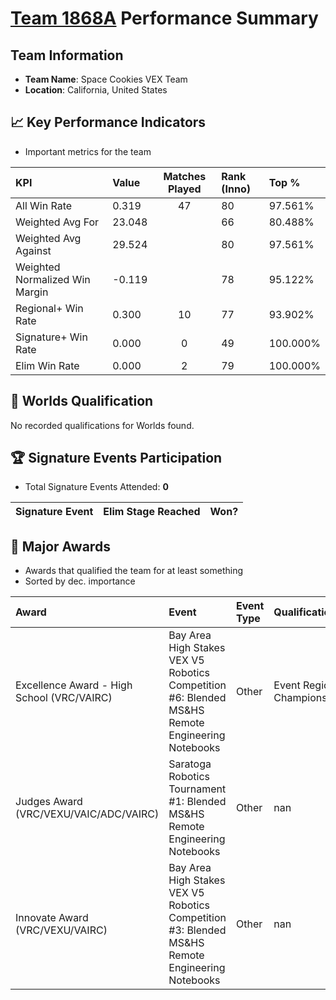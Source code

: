 # [Team 1868A](https://https://www.robotevents.com/teams/V5RC/1868A) Performance Summary

##  Team Information
- **Team Name**: Space Cookies VEX Team
- **Location**: California, United States

## 📈 Key Performance Indicators
- Important metrics for the team

| KPI | Value | Matches Played | Rank (Inno) | Top % |
|:---|:-----|:--------------:|:----|:-----|
| All Win Rate | 0.319 | 47 | 80 | 97.561% |
| Weighted Avg For | 23.048 |  | 66 | 80.488% |
| Weighted Avg Against | 29.524 |  | 80 | 97.561% |
| Weighted Normalized Win Margin | -0.119 |  | 78 | 95.122% |
| Regional+ Win Rate | 0.300 | 10 | 77 | 93.902% |
| Signature+ Win Rate | 0.000 | 0 | 49 | 100.000% |
| Elim Win Rate | 0.000 | 2 | 79 | 100.000% |


## 🎯 Worlds Qualification
No recorded qualifications for Worlds found.

## 🏆 Signature Events Participation
- Total Signature Events Attended: **0**

| Signature Event | Elim Stage Reached | Won? |
|:----------------|:-------------------|:----|


## 🥇 Major Awards
- Awards that qualified the team for at least something
- Sorted by dec. importance

| Award | Event | Event Type | Qualification |
|:------|:------|:-----------|:--------------|
| Excellence Award - High School (VRC/VAIRC) | Bay Area High Stakes VEX V5 Robotics Competition #6: Blended MS&HS Remote Engineering Notebooks | Other | Event Region Championship |
| Judges Award (VRC/VEXU/VAIC/ADC/VAIRC) | Saratoga Robotics Tournament #1: Blended MS&HS Remote Engineering Notebooks | Other | nan |
| Innovate Award (VRC/VEXU/VAIRC) | Bay Area High Stakes VEX V5 Robotics Competition #3: Blended MS&HS Remote Engineering Notebooks | Other | nan |

